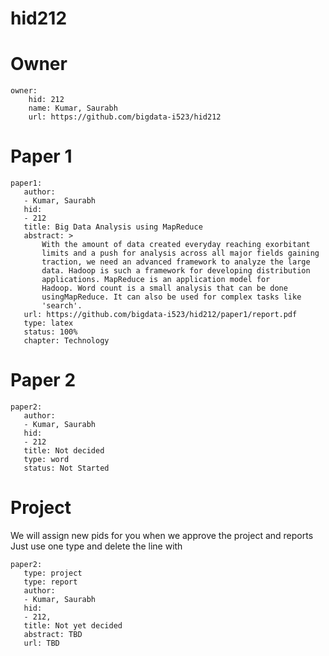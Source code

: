 # hid212

# Owner

```
owner:
    hid: 212
    name: Kumar, Saurabh 
    url: https://github.com/bigdata-i523/hid212
```

# Paper 1

```
paper1:
   author: 
   - Kumar, Saurabh
   hid:
   - 212
   title: Big Data Analysis using MapReduce
   abstract: >
       With the amount of data created everyday reaching exorbitant
       limits and a push for analysis across all major fields gaining
       traction, we need an advanced framework to analyze the large
       data. Hadoop is such a framework for developing distribution
       applications. MapReduce is an application model for
       Hadoop. Word count is a small analysis that can be done
       usingMapReduce. It can also be used for complex tasks like
       'search'.
   url: https://github.com/bigdata-i523/hid212/paper1/report.pdf
   type: latex
   status: 100%
   chapter: Technology
```
   
# Paper 2

```
paper2:
   author: 
   - Kumar, Saurabh
   hid:
   - 212
   title: Not decided
   type: word
   status: Not Started
```

# Project 

We will assign new pids for you when we approve the project and reports   
Just use one type and delete the line with 

```
paper2:
   type: project
   type: report
   author: 
   - Kumar, Saurabh
   hid:
   - 212,
   title: Not yet decided
   abstract: TBD 
   url: TBD
```
   
